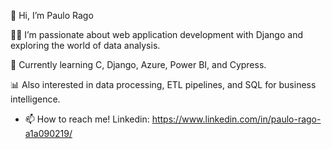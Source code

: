 👋 Hi, I’m Paulo Rago

👨‍💻 I’m passionate about web application development with Django and exploring the world of data analysis.

🌱 Currently learning C, Django, Azure, Power BI, and Cypress.

📊 Also interested in data processing, ETL pipelines, and SQL for business intelligence.

- 📫 How to reach me! Linkedin: https://www.linkedin.com/in/paulo-rago-a1a090219/
